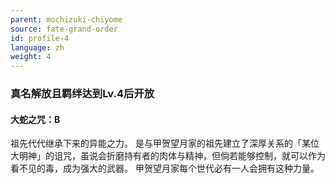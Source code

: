 ```yaml
---
parent: mochizuki-chiyome
source: fate-grand-order
id: profile-4
language: zh
weight: 4
---
```


### 真名解放且羁绊达到Lv.4后开放

#### 大蛇之咒：B

祖先代代继承下来的异能之力。
是与甲贺望月家的祖先建立了深厚关系的「某位大明神」的诅咒，虽说会折磨持有者的肉体与精神，但倘若能够控制，就可以作为看不见的毒，成为强大的武器。
甲贺望月家每个世代必有一人会拥有这种力量。
